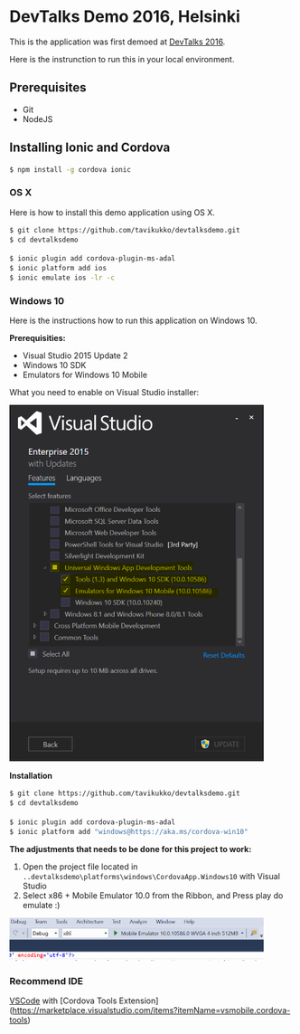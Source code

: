 # DevTalks Demo 2016, Helsinki

This is the application was first demoed at [DevTalks 2016](http://www.devtalks.fi/). 

Here is the instrunction to run this in your local environment.

## Prerequisites

* Git
* NodeJS

## Installing Ionic and Cordova

```bash
$ npm install -g cordova ionic
```

### OS X

Here is how to install this demo application using OS X.

```bash
$ git clone https://github.com/tavikukko/devtalksdemo.git
$ cd devtalksdemo

$ ionic plugin add cordova-plugin-ms-adal
$ ionic platform add ios
$ ionic emulate ios -lr -c
```

### Windows 10

Here is the instructions how to run this application on Windows 10.

**Prerequisities:**

* Visual Studio 2015 Update 2
* Windows 10 SDK
* Emulators for Windows 10 Mobile

What you need to enable on Visual Studio installer:

<img src="https://raw.githubusercontent.com/tavikukko/devtalksdemo/master/vs%20addins.PNG" width="450">

**Installation**

```bash
$ git clone https://github.com/tavikukko/devtalksdemo.git
$ cd devtalksdemo

$ ionic plugin add cordova-plugin-ms-adal
$ ionic platform add "windows@https://aka.ms/cordova-win10"
```

**The adjustments that needs to be done for this project to work:**

1. Open the project file located in `..devtalksdemo\platforms\windows\CordovaApp.Windows10` with Visual Studio
2. Select x86 + Mobile Emulator 10.0 from the Ribbon, and Press play do emulate :)

<img src="https://raw.githubusercontent.com/tavikukko/devtalksdemo/master/visualstudioemulating.PNG" width="450">

### Recommend IDE

[VSCode](https://code.visualstudio.com) with [Cordova Tools Extension] (https://marketplace.visualstudio.com/items?itemName=vsmobile.cordova-tools)
